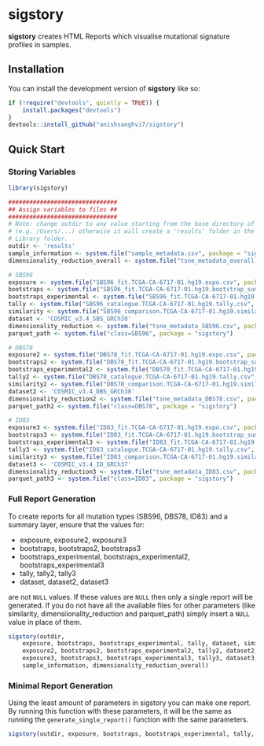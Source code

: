 
<!-- README.md is generated from README.Rmd. Please edit that file -->

# sigstory

**sigstory** creates HTML Reports which visualise mutational signature
profiles in samples.

## Installation

You can install the development version of **sigstory** like so:

``` r
if (!require("devtools", quietly = TRUE)) {
    install.packages("devtools")
}
devtools::install_github("anishsanghvi7/sigstory")
```

## Quick Start

### Storing Variables

``` r
library(sigstory)

###############################
## Assign variables to files ##
###############################
# Note: change outdir to any value starting from the base directory of your system
# (e.g. /Users/...) otherwise it will create a 'results' folder in the R-Package
# Library folder.
outdir <- 'results'
sample_information <- system.file("sample_metadata.csv", package = "sigstory")
dimensionality_reduction_overall <- system.file("tsne_metadata_overall.csv", package = "sigstory")

# SBS96
exposure <- system.file("SBS96_fit.TCGA-CA-6717-01.hg19.expo.csv", package = "sigstory")
bootstraps <- system.file("SBS96_fit.TCGA-CA-6717-01.hg19.bootstrap_summary.csv", package = "sigstory")
bootstraps_experimental <- system.file("SBS96_fit.TCGA-CA-6717-01.hg19.expo_bootstraps.csv", package = "sigstory")
tally <- system.file("SBS96_catalogue.TCGA-CA-6717-01.hg19.tally.csv", package = "sigstory")
similarity <- system.file("SBS96_comparison.TCGA-CA-6717-01.hg19.similarity.csv", package = "sigstory")
dataset <- 'COSMIC_v3.4_SBS_GRCh38'
dimensionality_reduction <- system.file("tsne_metadata_SBS96.csv", package = "sigstory")
parquet_path <- system.file("class=SBS96", package = "sigstory")

# DBS78
exposure2 <- system.file("DBS78_fit.TCGA-CA-6717-01.hg19.expo.csv", package = "sigstory")
bootstraps2 <- system.file("DBS78_fit.TCGA-CA-6717-01.hg19.bootstrap_summary.csv", package = "sigstory")
bootstraps_experimental2 <- system.file("DBS78_fit.TCGA-CA-6717-01.hg19.expo_bootstraps.csv", package = "sigstory")
tally2 <- system.file("DBS78_catalogue.TCGA-CA-6717-01.hg19.tally.csv", package = "sigstory")
similarity2 <- system.file("DBS78_comparison.TCGA-CA-6717-01.hg19.similarity.csv", package = "sigstory")
dataset2 <- 'COSMIC_v3.4_DBS_GRCh38'
dimensionality_reduction2 <- system.file("tsne_metadata_DBS78.csv", package = "sigstory")
parquet_path2 <- system.file("class=DBS78", package = "sigstory")

# ID83
exposure3 <- system.file("ID83_fit.TCGA-CA-6717-01.hg19.expo.csv", package = "sigstory")
bootstraps3 <- system.file("ID83_fit.TCGA-CA-6717-01.hg19.bootstrap_summary.csv", package = "sigstory")
bootstraps_experimental3 <- system.file("ID83_fit.TCGA-CA-6717-01.hg19.expo_bootstraps.csv", package = "sigstory")
tally3 <- system.file("ID83_catalogue.TCGA-CA-6717-01.hg19.tally.csv", package = "sigstory")
similarity3 <- system.file("ID83_comparison.TCGA-CA-6717-01.hg19.similarity.csv", package = "sigstory")
dataset3 <- 'COSMIC_v3.4_ID_GRCh37'
dimensionality_reduction3 <- system.file("tsne_metadata_ID83.csv", package = "sigstory")
parquet_path3 <- system.file("class=ID83", package = "sigstory")
```

### Full Report Generation 

To create reports for all mutation types (SBS96, DBS78, ID83) and a summary layer, ensure that the values for:

- exposure, exposure2, exposure3
- bootstraps, bootstraps2, bootstraps3
- bootstraps_experimental, bootstraps_experimental2, bootstraps_experimental3
- tally, tally2, tally3
- dataset, dataset2, dataset3

are not ```NULL``` values. If these values are ```NULL``` then only a single report will be generated. If you do not have all the available files for other parameters (like similarity, dimensiionality_reduction and 
parquet_path) simply insert a ```NULL``` value in place of them.

```r
sigstory(outdir,
    exposure, bootstraps, bootstraps_experimental, tally, dataset, similarity, dimensionality_reduction, parquet_path,
    exposure2, bootstraps2, bootstraps_experimental2, tally2, dataset2, similarity2, dimensionality_reduction2, parquet_path2,
    exposure3, bootstraps3, bootstraps_experimental3, tally3, dataset3, similarity3, dimensionality_reduction3, parquet_path3,
    sample_information, dimensionality_reduction_overall)
```

### Minimal Report Generation

Using the least amount of parameters in sigstory you can make one report. By running this function with these parameters, it will
be the same as running the ```generate_single_report()``` function with the same parameters.

```r
sigstory(outdir, exposure, bootstraps, bootstraps_experimental, tally, dataset)
```

